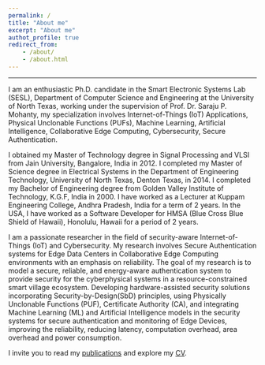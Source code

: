 ```yaml
---
permalink: /
title: "About me"
excerpt: "About me"
authot_profile: true
redirect_from:
    - /about/
    - /about.html
---
```

<hr/>

I am an enthusiastic Ph.D. candidate in the Smart Electronic Systems Lab (SESL), Department of Computer Science and Engineering at the University of North Texas, working under the supervision of Prof. Dr. Saraju P. Mohanty, my specialization involves Internet-of-Things (IoT) Applications, Physical Unclonable Functions (PUFs), Machine Learning, Artificial Intelligence, Collaborative Edge Computing, Cybersecurity, Secure Authentication.

I obtained my Master of Technology degree in Signal Processing and VLSI from Jain University, Bangalore, India in 2012. I completed my Master of Science degree in Electrical Systems in the Department of Engineering Technology, University of North Texas, Denton Texas, in 2014. I completed my Bachelor of Engineering degree from Golden Valley Institute of Technology, K.G.F, India in 2000. I have worked as a Lecturer at Kuppam Engineering College, Andhra Pradesh, India for a term of 2 years. In the USA, I have worked as a Software Developer for HMSA (Blue Cross Blue Shield of Hawaii), Honolulu, Hawaii for a period of 2 years.

I am a passionate researcher in the field of security-aware Internet-of-Things (IoT) and Cybersecurity. My research involves Secure Authentication systems for Edge Data Centers in Collaborative Edge Computing environments with an emphasis on reliability. The goal of my research is to model a secure, reliable, and energy-aware authentication system to provide security for the cyberphysical systems in a resource-constrained smart village ecosystem. Developing hardware-assisted security solutions incorporating Security-by-Design(SbD) principles, using Physically Unclonable Functions (PUF), Certificate Authority (CA), and integrating Machine Learning (ML) and Artificial Intelligence models in the security systems for secure authentication and monitoring of Edge Devices, improving the reliability, reducing latency, computation overhead, area overhead and power consumption. 

I invite you to read my [publications](https://scholar.google.com/citations?user=cuNFv-EAAAAJ&hl=en) and explore my [CV](/files/Aarella_Resume.pdf).
